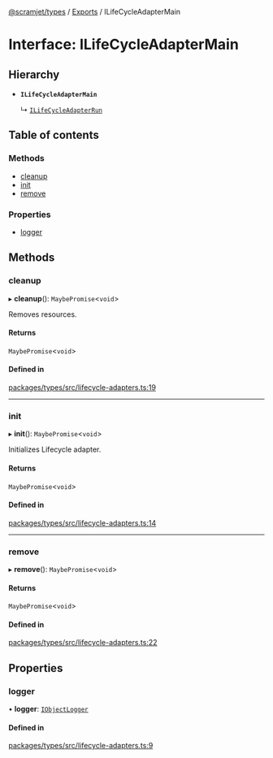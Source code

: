 [@scramjet/types](../README.md) / [Exports](../modules.md) / ILifeCycleAdapterMain

# Interface: ILifeCycleAdapterMain

## Hierarchy

- **`ILifeCycleAdapterMain`**

  ↳ [`ILifeCycleAdapterRun`](ilifecycleadapterrun.md)

## Table of contents

### Methods

- [cleanup](ilifecycleadaptermain.md#cleanup)
- [init](ilifecycleadaptermain.md#init)
- [remove](ilifecycleadaptermain.md#remove)

### Properties

- [logger](ilifecycleadaptermain.md#logger)

## Methods

### cleanup

▸ **cleanup**(): `MaybePromise`<`void`\>

Removes resources.

#### Returns

`MaybePromise`<`void`\>

#### Defined in

[packages/types/src/lifecycle-adapters.ts:19](https://github.com/scramjetorg/transform-hub/blob/HEAD/packages/types/src/lifecycle-adapters.ts#L19)

___

### init

▸ **init**(): `MaybePromise`<`void`\>

Initializes Lifecycle adapter.

#### Returns

`MaybePromise`<`void`\>

#### Defined in

[packages/types/src/lifecycle-adapters.ts:14](https://github.com/scramjetorg/transform-hub/blob/HEAD/packages/types/src/lifecycle-adapters.ts#L14)

___

### remove

▸ **remove**(): `MaybePromise`<`void`\>

#### Returns

`MaybePromise`<`void`\>

#### Defined in

[packages/types/src/lifecycle-adapters.ts:22](https://github.com/scramjetorg/transform-hub/blob/HEAD/packages/types/src/lifecycle-adapters.ts#L22)

## Properties

### logger

• **logger**: [`IObjectLogger`](iobjectlogger.md)

#### Defined in

[packages/types/src/lifecycle-adapters.ts:9](https://github.com/scramjetorg/transform-hub/blob/HEAD/packages/types/src/lifecycle-adapters.ts#L9)
